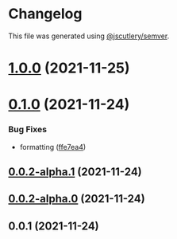 # Changelog

This file was generated using [@jscutlery/semver](https://github.com/jscutlery/semver).

# [1.0.0](https://github.com/naushadnizarali/playground-apps/compare/v0.1.0...v1.0.0) (2021-11-25)



# [0.1.0](https://github.com/naushadnizarali/playground-apps/compare/v0.0.2-alpha.1...v0.1.0) (2021-11-24)


### Bug Fixes

* formatting ([ffe7ea4](https://github.com/naushadnizarali/playground-apps/commit/ffe7ea41cdf138bd6b86f28fb192091ae7d1c402))



## [0.0.2-alpha.1](https://github.com/naushadnizarali/playground-apps/compare/v0.0.2-alpha.0...v0.0.2-alpha.1) (2021-11-24)

## [0.0.2-alpha.0](https://github.com/naushadnizarali/playground-apps/compare/v0.0.1...v0.0.2-alpha.0) (2021-11-24)

## 0.0.1 (2021-11-24)
